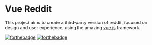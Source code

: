 # Vue Reddit

This project aims to create a third-party version of reddit, focused on design and user experience, using the amazing [vue.js](http://www.vuejs.org) framework.

[![forthebadge](http://forthebadge.com/images/badges/built-with-love.svg)](http://forthebadge.com) [![forthebadge](http://forthebadge.com/images/badges/gluten-free.svg)](http://forthebadge.com)


